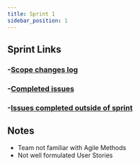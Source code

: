 ```yaml
---
title: Sprint 1
sidebar_position: 1
---
```


## Sprint Links

### -[Scope changes log](https://kelvindtd.atlassian.net/issues/?jql=issueKey%20in%20(DTD-24%2CDTD-25%2CDTD-21%2CDTD-26%2CDTD-34%2CDTD-16%2CDTD-10%2CDTD-20%2CDTD-14))
### -[Completed issues](https://kelvindtd.atlassian.net/issues/?jql=issueKey%20in%20(DTD-16%2CDTD-20%2CDTD-21%2CDTD-10%2CDTD-24%2CDTD-25%2CDTD-26%2CDTD-34))
### -[Issues completed outside of sprint](https://kelvindtd.atlassian.net/issues/?jql=issueKey%20in%20(DTD-15%2CDTD-19%2CDTD-2))

## Notes
* Team not familiar with Agile Methods
* Not well formulated User Stories

